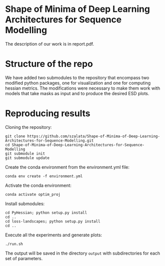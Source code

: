 # Shape of Minima of Deep Learning Architectures for Sequence Modelling

The description of our work is in report.pdf.

# Structure of the repo
We have added two submodules to the repository that encompass two modified python packages, one for visualization and one for computing hessian metrics. The modifications were necessary to make them work with models that take masks as input and to produce the desired ESD plots.

# Reproducing results
Cloning the repository:
```
git clone https://github.com/szalata/Shape-of-Minima-of-Deep-Learning-Architectures-for-Sequence-Modelling.git
cd Shape-of-Minima-of-Deep-Learning-Architectures-for-Sequence-Modelling
git submodule init
git submodule update
```


Create the conda environment from the environment.yml file:
```
conda env create -f environment.yml
```
Activate the conda environment:
```
conda activate optim_proj
```

Install submodules:

```
cd PyHessian; python setup.py install
cd ..
cd loss-landscapes; python setup.py install
cd ..
```

Execute all the experiments and generate plots:
```
./run.sh
```

The output will be saved in the directory `output` with subdirectories for each set of parameters.

